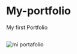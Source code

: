 # My-portfolio
My first Portfolio
##

![mi portafolio](https://user-images.githubusercontent.com/86568241/171699813-1c62a18a-2a02-418b-8002-7c20cf04a009.gif)


##
